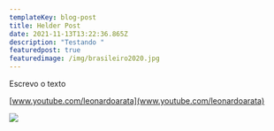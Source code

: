 ```yaml
---
templateKey: blog-post
title: Helder Post
date: 2021-11-13T13:22:36.865Z
description: "Testando "
featuredpost: true
featuredimage: /img/brasileiro2020.jpg
---
```

Escrevo o texto



[www.youtube.com/leonardoarata](www.youtube.com/leonardoarata)



![](/img/galleryitem02.jpeg)